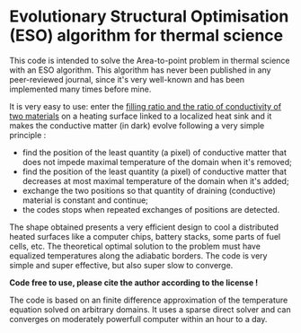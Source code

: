 # Evolutionary Structural Optimisation (ESO) algorithm for thermal science

This code is intended to solve the Area-to-point problem in thermal science with an ESO algorithm. This algorithm has never been published in any peer-reviewed journal, since it's very well-known and has been implemented many times before mine. 

It is very easy to use: enter the [filling ratio and the ratio of conductivity of two materials](https://github.com/Raphael-Boichot/Evolutionary-structural-optimisation-algorithm/blob/90a358c182916c89e3a02d2d4ccc7431a01dd4e0/Codes/Run_ESO_method.m#L8) on a heating surface linked to a localized heat sink and it makes the conductive matter (in dark) evolve following a very simple principle :
- find the position of the least quantity (a pixel) of conductive matter that does not impede maximal temperature of the domain when it's removed;
- find the position of the least quantity (a pixel) of conductive matter that decreases at most maximal temperature of the domain when it's added;
- exchange the two positions so that quantity of draining (conductive) material is constant and continue;
- the codes stops when repeated exchanges of positions are detected.
  
The shape obtained presents a very efficient design to cool a distributed heated surfaces like a computer chips, battery stacks, some parts of fuel cells, etc. The theoretical optimal solution to the problem must have equalized temperatures along the adiabatic borders. The code is very simple and super effective, but also super slow to converge.

**Code free to use, please cite the author according to the license !**

The code is based on an finite difference approximation of the temperature equation solved on arbitrary domains. It uses a sparse direct solver and can converges on moderately powerfull computer within an hour to a day.
